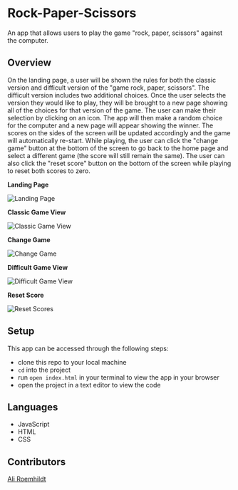 # Rock-Paper-Scissors

An app that allows users to play the game "rock, paper, scissors" against the computer. 

## Overview

On the landing page, a user will be shown the rules for both the classic version and difficult version of the "game rock, paper, scissors". The difficult version includes two additional choices. Once the user selects the version they would like to play, they will be brought to a new page showing all of the choices for that version of the game. The user can make their selection by clicking on an icon. The app will then make a random choice for the computer and a new page will appear showing the winner. The scores on the sides of the screen will be updated accordingly and the game will automatically re-start. While playing, the user can click the "change game" button at the bottom of the screen to go back to the home page and select a different game (the score will still remain the same). The user can also click the "reset score" button on the bottom of the screen while playing to reset both scores to zero. 

**Landing Page**

![Landing Page](https://media.giphy.com/media/qATyQbfNBiO9zDjLuJ/giphy.gif)

**Classic Game View**

![Classic Game View](https://media.giphy.com/media/uumTg8MNciWOSsXxJ3/giphy.gif)

**Change Game**

![Change Game](https://media.giphy.com/media/fdauc5KqhlQHoL551v/giphy.gif)

**Difficult Game View**

![Difficult Game View](https://media.giphy.com/media/Lk94LgyouBiLlTMSK8/giphy.gif)

**Reset Score**

![Reset Scores](https://media.giphy.com/media/EPGAN2eaXrevunlnyR/giphy.gif)

## Setup

This app can be accessed through the following steps:

- clone this repo to your local machine
- `cd` into the project
- run `open index.html` in your terminal to view the app in your browser
- open the project in a text editor to view the code 

## Languages

- JavaScript
- HTML
- CSS

## Contributors

[Ali Roemhildt](https://github.com/aliroemhildt)
